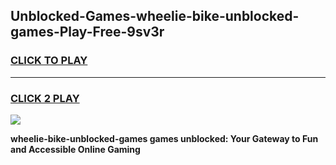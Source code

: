 
## Unblocked-Games-wheelie-bike-unblocked-games-Play-Free-9sv3r
<h3>
<a href="https://premium76.site?title=wheelie-bike-unblocked-games&ref=17A">CLICK TO PLAY</a></h3>
<hr>

<h3>
<a href="https://premium76.site?title=wheelie-bike-unblocked-games&ref=17A">CLICK 2 PLAY</a>
  
</h3>

<a href="https://premium76.site?title=wheelie-bike-unblocked-games&ref=17A"><img src="https://clearcache.store/games.png"></a>


**wheelie-bike-unblocked-games games unblocked: Your Gateway to Fun and Accessible Online Gaming**
